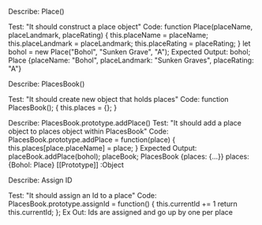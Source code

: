 Describe: Place()

Test: "It should construct a place object"
Code: function Place(placeName, placeLandmark, placeRating) {
    this.placeName = placeName;
    this.placeLandmark = placeLandmark;
    this.placeRating = placeRating;
}
let bohol = new Place("Bohol", "Sunken Grave", "A");
Expected Output: bohol;
Place {placeName: "Bohol", placeLandmark: "Sunken Graves", placeRating: "A"}

Describe: PlacesBook() 

Test: "It should create new object that holds places"
Code: function PlacesBook(); {
    this.places = {};
}

Describe: PlacesBook.prototype.addPlace()
Test: "It should add a place object to places object within PlacesBook"
Code: PlacesBook.prototype.addPlace = function(place) {
    this.places[place.placeName] = place;
}
Expected Output: placeBook.addPlace(bohol);
placeBook;
PlacesBook {places: {…}}
places:{Bohol: Place}
[[Prototype]]
:Object

Describe: Assign ID

Test: "It should assign an Id to a place"
Code: PlacesBook.prototype.assignId = function() {
    this.currentId += 1
    return this.currentId;
};
Ex Out: Ids are assigned and go up by one per place